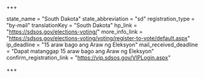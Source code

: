 +++

state_name = "South Dakota"
state_abbreviation = "sd"
registration_type = "by-mail"
translationKey = "South Dakota"
hp_link = "https://sdsos.gov/elections-voting/"
more_info_link = "https://sdsos.gov/elections-voting/voting/register-to-vote/default.aspx"
ip_deadline = "15 araw bago ang Araw ng Eleksyon"
mail_received_deadline = "Dapat matanggap 15 araw bago ang Araw ng Eleksyon"
confirm_registration_link = "https://vip.sdsos.gov/VIPLogin.aspx"

+++